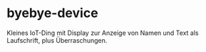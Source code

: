 # byebye-device
Kleines IoT-Ding mit Display zur Anzeige von Namen und Text als Laufschrift, plus Überraschungen.
